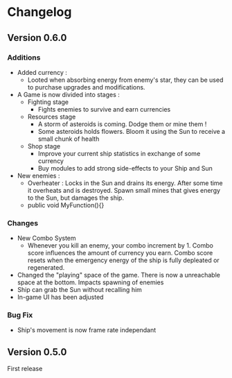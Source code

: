 # Changelog 

## Version 0.6.0

### Additions

- Added currency :
  - Looted when absorbing energy from enemy's star, they can be used to purchase upgrades and modifications.
- A Game is now divided into stages :
  - Fighting stage 
    - Fights enemies to survive and earn currencies
  - Resources stage
    - A storm of asteroids is coming. Dodge them or mine them !
    - Some asteroids holds flowers. Bloom it using the Sun to receive a small chunk of health
  - Shop stage
    - Improve your current ship statistics in exchange of some currency
    - Buy modules to add strong side-effects to your Ship and Sun
- New enemies :
  - Overheater : Locks in the Sun and drains its energy. After some time it overheats and is destroyed. Spawn small mines that gives energy to the Sun, but damages the ship.
  - public void MyFunction(){}

### Changes

- New Combo System
  - Whenever you kill an enemy, your combo increment by 1. Combo score influences the amount of currency you earn. Combo score resets when the emergency energy of the ship is fully depleated or regenerated. 
- Changed the "playing" space of the game. There is now a unreachable space at the bottom. Impacts spawning of enemies
- Ship can grab the Sun without recalling him
- In-game UI has been adjusted

### Bug Fix

- Ship's movement is now frame rate independant

## Version 0.5.0

First release